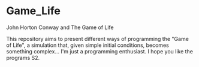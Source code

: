 # Game_Life
John Horton Conway and The Game of Life

This repository aims to present different ways of programming the "Game of Life", a simulation that, given simple initial conditions, becomes something complex...
I'm just a programming enthusiast.
I hope you like the programs S2.

